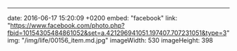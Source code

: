 ---
date: 2016-06-17 15:20:09 +0200
embed: "facebook"
link: "https://www.facebook.com/photo.php?fbid=10154305484861052&set=a.421296941051.197407.707231051&type=3"
img: "/img/life/00156_item.md.jpg"
imageWidth: 530
imageHeight: 398
